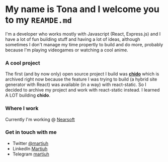 # My name is Tona and I welcome you to my `REAMDE.md`

I'm a developer who works mostly with Javascript (React, Express.js) and I have a lot of fun building stuff and having a lot of ideas, although sometimes I don't manage my time propertly to build and do more, probably because I'm playing videogames or watching a cool anime.

### A cool project
The first (and by now only) open source project I build was **[chido](https://github.com/martiuh/chido)** which is archived right now because the feature I was trying to build (a hybrid site generator with React) was available (in a way) with react-static. So I decided to archive my project and work with react-static instead. I learned A LOT building **chido**. 

### Where I work
Currently I'm working @ [Nearsoft](https://nearsoftjobs.com/jobs/)

### Get in touch with me
- Twitter [@martiuh](https://twitter.com/Martiuh)
- LinkedIn [Martiuh](https://www.linkedin.com/in/martiuh/)
- Telegram [martiuh](https://telegram.me/martiuh)
